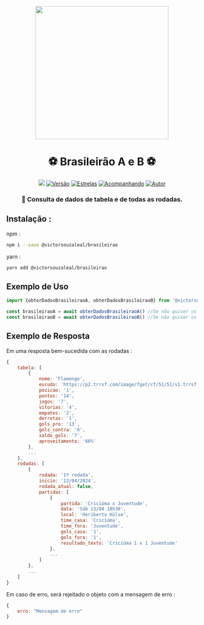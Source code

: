 <p align="center">
<img src="https://i.imgur.com/wEgrF4w.png" width="350" height="350"/>
</p>
<h1 align="center">⚽ Brasileirão A e B ⚽</h1>
<p align="center">
<a href="https://hits.seeyoufarm.com"><img src="https://hits.seeyoufarm.com/api/count/incr/badge.svg?url=https://github.com/victorsouzaleal/brasileirao&count_bg=%234dc61f&title_bg=%23555555&icon=&icon_color=%23E7E7E7&title=visualizacoes&edge_flat=false"/></a>
<a href="#"><img title="Versão" src="https://img.shields.io/github/package-json/v/victorsouzaleal/brasileirao?label=vers%C3%A3o&color=#79C83D"/></a>
<a href="https://github.com/victorsouzaleal/brasileirao/stargazers/"><img title="Estrelas" src="https://img.shields.io/github/stars/victorsouzaleal/brasileirao?label=estrelas&style=flat&color=#79C83D"></a>
<a href="https://github.com/victorsouzaleal/brasileirao/watchers"><img title="Acompanhando" src="https://img.shields.io/github/watchers/victorsouzaleal/brasileirao?label=acompanhando&style=flat&color=#79C83D"></a>
<a href="https://github.com/victorsouzaleal"><img title="Autor" src="https://img.shields.io/badge/autor-victorsouzaleal-blue.svg?logo=github&color=#79C83D"></a>
</p>
<h3 align="center"> 🔎 Consulta de dados de tabela e de todas as rodadas.</h3>


## Instalação :
npm :
```bash
npm i --save @victorsouzaleal/brasileirao
```

yarn :
```bash
yarn add @victorsouzaleal/brasileirao
```

## Exemplo de Uso
```js
import {obterDadosBrasileiraoA, obterDadosBrasileiraoB} from '@victorsouzaleal/brasileirao'

const brasileiraoA = await obterDadosBrasileiraoA() //Se não quiser os dados de rodadas dê false como parâmetro.
const brasileiraoB = await obterDadosBrasileiraoB() //Se não quiser os dados de rodadas dê false como parâmetro.

```

## Exemplo de Resposta
Em uma resposta bem-sucedida com as rodadas :
```js
{
    tabela: [
        {
            nome: 'Flamengo',
            escudo: 'https://p2.trrsf.com/image/fget/cf/51/51/s1.trrsf.com/musa/pro/6juc9voua610blou9p2ih6r6pj.png',
            posicao: '1',
            pontos: '14',
            jogos: '7',
            vitorias: '4',
            empates: '2',
            derrotas: '1',
            gols_pro: '13',
            gols_contra: '6',
            saldo_gols: '7',
            aproveitamento: '66%'
        },
        ...
    ],
    rodadas: [
        { 
            rodada: '1ª rodada',
            inicio: '13/04/2024',
            rodada_atual: false,
            partidas: [
                {
                    partida: 'Criciúma x Juventude',
                    data: 'Sáb 13/04 18h30',
                    local: 'Heriberto Hülse',
                    time_casa: 'Criciúma',
                    time_fora: 'Juventude',
                    gols_casa: '1',
                    gols_fora: '1',
                    resultado_texto: 'Criciúma 1 x 1 Juventude'
                },
                ...
            ]
        },
        ...
    ]
}

```

Em caso de erro, será rejeitado o objeto com a mensagem de erro :
```js
{
    erro: "Mensagem de erro"
}
```
